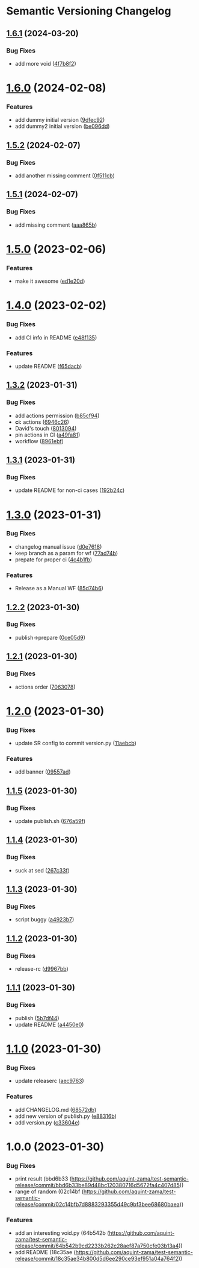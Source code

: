 # Semantic Versioning Changelog

## [1.6.1](https://github.com/aquint-zama/test-semantic-release/compare/v1.6.0...v1.6.1) (2024-03-20)


### Bug Fixes

* add more void ([4f7b8f2](https://github.com/aquint-zama/test-semantic-release/commit/4f7b8f26da274eeb1dd80eb25a0884ada7ed02b0))

# [1.6.0](https://github.com/aquint-zama/test-semantic-release/compare/v1.5.2...v1.6.0) (2024-02-08)


### Features

* add dummy initial version ([9dfec92](https://github.com/aquint-zama/test-semantic-release/commit/9dfec9283b3326a0737c352b999eac7559082d53))
* add dummy2 initial version ([be096dd](https://github.com/aquint-zama/test-semantic-release/commit/be096dd20adad261479d37dfae39bf6a1ed72606))

## [1.5.2](https://github.com/aquint-zama/test-semantic-release/compare/v1.5.1...v1.5.2) (2024-02-07)


### Bug Fixes

* add another missing comment ([0f511cb](https://github.com/aquint-zama/test-semantic-release/commit/0f511cbcabd6b9322ec265b9f54d1ab8ab4898e9))

## [1.5.1](https://github.com/aquint-zama/test-semantic-release/compare/v1.5.0...v1.5.1) (2024-02-07)


### Bug Fixes

* add missing comment ([aaa865b](https://github.com/aquint-zama/test-semantic-release/commit/aaa865bc3ac4bcc304fa47eee39e2bf14bc4d46e))

# [1.5.0](https://github.com/aquint-zama/test-semantic-release/compare/v1.4.0...v1.5.0) (2023-02-06)


### Features

* make it awesome ([ed1e20d](https://github.com/aquint-zama/test-semantic-release/commit/ed1e20d66dcde227cc56def36a8851f20603fc69))

# [1.4.0](https://github.com/aquint-zama/test-semantic-release/compare/v1.3.2...v1.4.0) (2023-02-02)


### Bug Fixes

* add CI info in README ([e48f135](https://github.com/aquint-zama/test-semantic-release/commit/e48f1353b7e8ee7e43828b5efa5a029826aad447))


### Features

* update README ([f65dacb](https://github.com/aquint-zama/test-semantic-release/commit/f65dacbeb2d28c995d08d7b4136483356eaa4d76))

## [1.3.2](https://github.com/aquint-zama/test-semantic-release/compare/v1.3.1...v1.3.2) (2023-01-31)


### Bug Fixes

* add actions permission ([b85cf94](https://github.com/aquint-zama/test-semantic-release/commit/b85cf94757e341d4d7ad9f746cd1ee2111cbb45b))
* **ci:** actions ([6946c26](https://github.com/aquint-zama/test-semantic-release/commit/6946c2681a198961cb0e8373b08baaee5c24d7f0))
* David's touch ([8013094](https://github.com/aquint-zama/test-semantic-release/commit/80130945e098e03c68285eee25c9540025dafbf0))
* pin actions in CI ([a49fa81](https://github.com/aquint-zama/test-semantic-release/commit/a49fa811e04ff98bf2453d810d0cf5c38d0c70f6))
* workflow ([8961ebf](https://github.com/aquint-zama/test-semantic-release/commit/8961ebf5c1b2ccfbe9f59a1104bf2088c0b28edc))

## [1.3.1](https://github.com/aquint-zama/test-semantic-release/compare/v1.3.0...v1.3.1) (2023-01-31)


### Bug Fixes

* update README for non-ci cases ([192b24c](https://github.com/aquint-zama/test-semantic-release/commit/192b24c889d025fab3105af8aead592c330b455d))

# [1.3.0](https://github.com/aquint-zama/test-semantic-release/compare/v1.2.2...v1.3.0) (2023-01-31)


### Bug Fixes

* changelog manual issue ([d0e7618](https://github.com/aquint-zama/test-semantic-release/commit/d0e76184f1fccce0e1344bc56037145b0b79709c))
* keep branch as a param for wf ([77ad74b](https://github.com/aquint-zama/test-semantic-release/commit/77ad74bece355bc4087af3a0f7f437b52a0ddd91))
* prepate for proper ci ([4c4b1fb](https://github.com/aquint-zama/test-semantic-release/commit/4c4b1fbc03710ba22f3c1fd179a2573f927e4121))


### Features

* Release as a Manual WF ([85d74b6](https://github.com/aquint-zama/test-semantic-release/commit/85d74b66174bb457d2a9841b1efa3a4944c3dcdc))

## [1.2.2](https://github.com/aquint-zama/test-semantic-release/compare/v1.2.1...v1.2.2) (2023-01-30)


### Bug Fixes

* publish->prepare ([0ce05d9](https://github.com/aquint-zama/test-semantic-release/commit/0ce05d959b1a4b4f9942fdf7ca6ca78c5d9d0831))

## [1.2.1](https://github.com/aquint-zama/test-semantic-release/compare/v1.2.0...v1.2.1) (2023-01-30)


### Bug Fixes

* actions order ([7063078](https://github.com/aquint-zama/test-semantic-release/commit/70630787e66002f8f144a3794f6d281c17a83b67))

# [1.2.0](https://github.com/aquint-zama/test-semantic-release/compare/v1.1.5...v1.2.0) (2023-01-30)


### Bug Fixes

* update SR config to commit version.py ([11aebcb](https://github.com/aquint-zama/test-semantic-release/commit/11aebcba7f1cb870f53fbb4da8f56db011ef2751))


### Features

* add banner ([09557ad](https://github.com/aquint-zama/test-semantic-release/commit/09557ad65cb4237346ba43c77812e3062e736b60))

## [1.1.5](https://github.com/aquint-zama/test-semantic-release/compare/v1.1.4...v1.1.5) (2023-01-30)


### Bug Fixes

* update publish.sh ([676a59f](https://github.com/aquint-zama/test-semantic-release/commit/676a59f7737357fefbb5d4745b177107ae3b53b8))

## [1.1.4](https://github.com/aquint-zama/test-semantic-release/compare/v1.1.3...v1.1.4) (2023-01-30)


### Bug Fixes

* suck at sed ([267c33f](https://github.com/aquint-zama/test-semantic-release/commit/267c33f6a2ab7fc4795defba76ef8bb5a5c768f9))

## [1.1.3](https://github.com/aquint-zama/test-semantic-release/compare/v1.1.2...v1.1.3) (2023-01-30)


### Bug Fixes

* script buggy ([a4923b7](https://github.com/aquint-zama/test-semantic-release/commit/a4923b7874cd05eb1df2f79b8c0e17c4ecbe97b1))

## [1.1.2](https://github.com/aquint-zama/test-semantic-release/compare/v1.1.1...v1.1.2) (2023-01-30)


### Bug Fixes

* release-rc ([d9967bb](https://github.com/aquint-zama/test-semantic-release/commit/d9967bbe240ff857d4e7ca9781c81d5773994750))

## [1.1.1](https://github.com/aquint-zama/test-semantic-release/compare/v1.1.0...v1.1.1) (2023-01-30)


### Bug Fixes

* publish ([5b7df44](https://github.com/aquint-zama/test-semantic-release/commit/5b7df4490ff0bd911ef7c30dc78c5518df8af212))
* update README ([a4450e0](https://github.com/aquint-zama/test-semantic-release/commit/a4450e0caf83043ed6bf7ee928116c9a7499ea4c))

# [1.1.0](https://github.com/aquint-zama/test-semantic-release/compare/v1.0.0...v1.1.0) (2023-01-30)


### Bug Fixes

* update releaserc ([aec9763](https://github.com/aquint-zama/test-semantic-release/commit/aec9763f00a4699c95ace1b7ad32f734b501f8ac))


### Features

* add CHANGELOG.md ([68572db](https://github.com/aquint-zama/test-semantic-release/commit/68572db9dfc5eae04b332ade6ad4f1996ad18a31))
* add new version of publish.py ([e88316b](https://github.com/aquint-zama/test-semantic-release/commit/e88316bfd6b7a2345cab61daae4591091148670a))
* add version.py ([c33604e](https://github.com/aquint-zama/test-semantic-release/commit/c33604e459f5b072eda6b253fbf3d66171f53fa8))

# 1.0.0 (2023-01-30)

### Bug Fixes

* print result (bbd6b33 (https://github.com/aquint-zama/test-semantic-release/commit/bbd6b33be89d48bc120380716d5672fa4c407d85))
* range of random (02c14bf (https://github.com/aquint-zama/test-semantic-release/commit/02c14bfb7d8883293355d49c9bf3bee68680baea))

### Features

* add an interesting void.py (64b542b (https://github.com/aquint-zama/test-semantic-release/commit/64b542b9cd2233b262c28aef87a750cfe03b13a4))
* add README (18c35ae (https://github.com/aquint-zama/test-semantic-release/commit/18c35ae34b800d5d6ee290ce93ef951a04a764f2))
